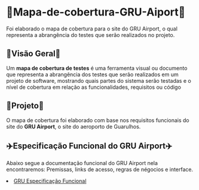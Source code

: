 # 📝Mapa-de-cobertura-GRU-Aiport📝 #
Foi elaborado o mapa de cobertura para o site do GRU Airport, o qual representa a abrangência do testes que serão realizados no projeto. 

## 👀Visão Geral👀 ##
Um **mapa de cobertura de testes** é uma ferramenta visual ou documento que representa a abrangência dos testes que serão realizados em um projeto de software, mostrando quais partes do sistema serão testadas e o nível de cobertura em relação as funcionalidades, requisitos ou código

## 🎯Projeto🎯 ##
O mapa de cobertura foi elaborado com base nos requisitos funcionais do site do **GRU Airport**, o site do aeroporto de Guarulhos.

## ✈️Especificação Funcional do GRU Airport✈️ ##
Abaixo segue a documentação funcional do GRU Airport nela encontraremos: Premissas, links de acesso, regras de négocios e interface. 

<li> <a href="https://drive.google.com/file/d/1UrqNp6GXy0DkIBRLHDGXy7Vw4EBqJzcW/view?usp=sharing" rel=nofollow>GRU Especificação Funcional</a><//li>




